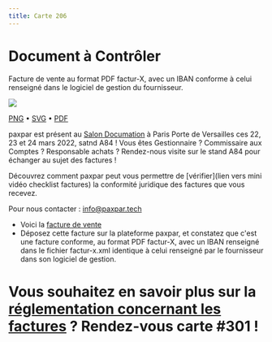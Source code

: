 ```yaml
---
title: Carte 206
---
```


# Document à Contrôler

Facture de vente au format PDF factur-X, avec un IBAN conforme à celui renseigné dans le logiciel de gestion du fournisseur.


![](https://media.paxpar.tech/ludi/card_206_recto.png)

[PNG](https://media.paxpar.tech/ludi/card_206_recto.png) • [SVG](https://media.paxpar.tech/ludi/card_206_recto.svg) • [PDF](https://media.paxpar.tech/ludi/card_206_recto.pdf)

paxpar est présent au [Salon Documation](https://www.documation.fr/info_societe/527/paxpartech.html) à Paris Porte de Versailles ces 22, 23 et 24 mars 2022, satnd A84 ! Vous êtes Gestionnaire ? Commissaire aux Comptes ? Responsable achats ? Rendez-nous visite sur le stand A84 pour échanger au sujet des factures !

Découvrez comment paxpar peut vous permettre de [vérifier](lien vers mini vidéo checklist factures) la conformité juridique des factures que vous recevez.

Pour nous contacter : info@paxpar.tech

- Voici la [facture de vente](/pdf/lorem_inv7_186.pdf) 
- Déposez cette facture sur la plateforme paxpar, et constatez que c'est une facture conforme, au format PDF factur-X, avec un IBAN renseigné dans le fichier factur-x.xml identique à celui renseigné par le fournisseur dans son logiciel de gestion.
# Vous souhaitez en savoir plus sur la [réglementation concernant les factures](https://youtu.be/CNEOzvo2IeA) ? Rendez-vous carte #301 !  


